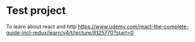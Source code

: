 # Test project

To learn about react and http https://www.udemy.com/react-the-complete-guide-incl-redux/learn/v4/t/lecture/8125770?start=0